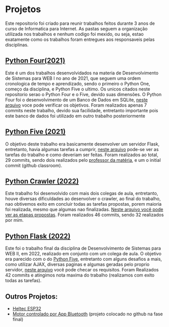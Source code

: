 # Projetos
Este repositorio foi criado para reunir trabalhos feitos durante 3 anos de curso de Informatica para Internet.
As pastas seguem a organização utilizada nos trabalhos e nenhum codigo foi mexido, ou seja, estao exatamente como os trabalhos foram entregues aos responsaveis pelas disciplinas.
## [Python Four(2021)](/PYTHON-FOUR/)
Este é um dos trabalhos desenvolvidados na materia de Desenvolvimento de Sistemas para WEB I no ano de 2021, que seguem uma ordem cronologica de tempo e aprendizado, sendo o primeiro o Python One, começo da disciplina, e Python Five o ultimo. Os unicos citados neste repositorio serao o Python Four e o Five, devido suas dimensões.
O Python Four foi o desenvolvimento de um Banco de Dados em SQLite, [neste arquivo](/PYTHON-FOUR/README.md) voce pode verificar os objetivos. Foram realizados apenas 7 commits neste trabalho, devido sua facilidade, entretanto importante pois este banco de dados foi utilizado em outro trabalho posteriormente
## [Python Five (2021)](/PYTHON-FIVE/) 
O objetivo deste trabalho era basicamente desenvolver um servidor Flask, entretanto, havia algumas tarefas a cumprir, [neste arquivo](/PYTHON-FIVE/README.md) pode-se ver as tarefas do trabalho e como deveriam ser feitas. Foram realizados ao total, 29 commits, sendo dois realizados pelo [professor da matéria](https://github.com/henryzord), e um o initial commit (github classroom).
## [Python Crawler (2022)](/PYTHON-CRAWLER/)
Este trabalho foi desenvolvido com mais dois colegas de aula, entretanto, houve diversas dificuldades ao desenvolver o crawler, ao final do trabalho, nao obtivemos exito em concluir todas as tarefas propostas, porem maioria foi realizada, mesmo que algumas nao finalizadas. [Neste arquivo você pode ver as etapas propostas](/PYTHON-CRAWLER/README.md). Foram realizados 46 commits, sendo 32 realizados por mim.
## [Python Flask (2022)](/PYTHON-FLASK/)
Este foi o trabalho final da disciplina de Desenvolvimento de Sistemas para WEB II, em 2022, realizado em conjunto com um colega de aula. O objetivo era parecido com o do [Python Five](/PYTHON-FIVE/), entretanto com alguns desafios a mais, como utilizar AJAX, diversas paginas e algumas geradas pelo proprio servidor, [neste arquivo](/PYTHON-FLASK/README.md) você pode checar os requisitos. Foram Realizados 42 commits e atingimos nota maxima do trabalho (realizamos com exito todas as tarefas).
## Outros Projetos:
- [Heltec ESP32](https://github.com/luizebaldoni/PROJETO-HELTECESP32)
- [Motor controlado por App Bluetooth](https://github.com/mBrond/motorBluetooth) (projeto colocado no github na fase final)